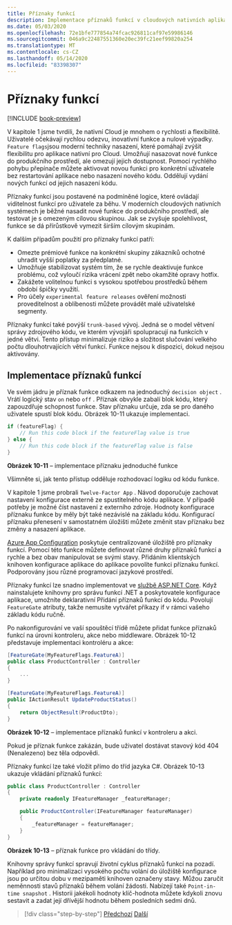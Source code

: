 ```yaml
---
title: Příznaky funkcí
description: Implementace příznaků funkcí v cloudových nativních aplikacích s využitím konfigurace aplikací Azure
ms.date: 05/03/2020
ms.openlocfilehash: 72e1bfe777854a74fcac926811caf97e59986146
ms.sourcegitcommit: 046a9c22487551360e20ec39fc21eef99820a254
ms.translationtype: MT
ms.contentlocale: cs-CZ
ms.lasthandoff: 05/14/2020
ms.locfileid: "83398307"
---
```

# <a name="feature-flags"></a>Příznaky funkcí

[!INCLUDE [book-preview](../../../includes/book-preview.md)]

V kapitole 1 jsme tvrdili, že nativní Cloud je mnohem o rychlosti a flexibilitě. Uživatelé očekávají rychlou odezvu, inovativní funkce a nulové výpadky. `Feature flags`jsou moderní techniky nasazení, které pomáhají zvýšit flexibilitu pro aplikace nativní pro Cloud. Umožňují nasazovat nové funkce do produkčního prostředí, ale omezují jejich dostupnost. Pomocí rychlého pohybu přepínače můžete aktivovat novou funkci pro konkrétní uživatele bez restartování aplikace nebo nasazení nového kódu. Oddělují vydání nových funkcí od jejich nasazení kódu.

Příznaky funkcí jsou postavené na podmíněné logice, které ovládají viditelnost funkcí pro uživatele za běhu. V moderních cloudových nativních systémech je běžné nasadit nové funkce do produkčního prostředí, ale testovat je s omezeným cílovou skupinou. Jak se zvyšuje spolehlivost, funkce se dá přírůstkově vymezit širším cílovým skupinám.

K dalším případům použití pro příznaky funkcí patří:

- Omezte prémiové funkce na konkrétní skupiny zákazníků ochotné uhradit vyšší poplatky za předplatné.
- Umožňuje stabilizovat systém tím, že se rychle deaktivuje funkce problému, což vyloučí rizika vrácení zpět nebo okamžité opravy hotfix.
- Zakážete volitelnou funkci s vysokou spotřebou prostředků během období špičky využití.
- Pro účely `experimental feature releases` ověření možnosti proveditelnost a oblíbenosti můžete provádět malé uživatelské segmenty.

Příznaky funkcí také povýší `trunk-based` vývoj. Jedná se o model větvení správy zdrojového kódu, ve kterém vývojáři spolupracují na funkcích v jedné větvi. Tento přístup minimalizuje riziko a složitost slučování velkého počtu dlouhotrvajících větví funkcí. Funkce nejsou k dispozici, dokud nejsou aktivovány.

## <a name="implementing-feature-flags"></a>Implementace příznaků funkcí

Ve svém jádru je příznak funkce odkazem na jednoduchý `decision object` . Vrátí logický stav `on` nebo `off` . Příznak obvykle zabalí blok kódu, který zapouzdřuje schopnost funkce. Stav příznaku určuje, zda se pro daného uživatele spustí blok kódu. Obrázek 10-11 ukazuje implementaci.

```c#
if (featureFlag) {
    // Run this code block if the featureFlag value is true
} else {
    // Run this code block if the featureFlag value is false
}
```

**Obrázek 10-11** – implementace příznaku jednoduché funkce

Všimněte si, jak tento přístup odděluje rozhodovací logiku od kódu funkce.

V kapitole 1 jsme probrali `Twelve-Factor App` . Návod doporučuje zachovat nastavení konfigurace externě ze spustitelného kódu aplikace. V případě potřeby je možné číst nastavení z externího zdroje. Hodnoty konfigurace příznaku funkce by měly být také nezávislé na základu kódu. Konfigurací příznaku přenesení v samostatném úložišti můžete změnit stav příznaku bez změny a nasazení aplikace.

[Azure App Configuration](https://docs.microsoft.com/azure/azure-app-configuration/overview) poskytuje centralizované úložiště pro příznaky funkcí. Pomocí této funkce můžete definovat různé druhy příznaků funkcí a rychle a bez obav manipulovat se svými stavy. Přidáním klientských knihoven konfigurace aplikace do aplikace povolíte funkci příznaku funkcí. Podporovány jsou různé programovací jazykové prostředí.

Příznaky funkcí lze snadno implementovat ve [službě ASP.NET Core](https://docs.microsoft.com/azure/azure-app-configuration/use-feature-flags-dotnet-core). Když nainstalujete knihovny pro správu funkcí .NET a poskytovatele konfigurace aplikace, umožníte deklarativní Přidání příznaků funkcí do kódu. Povolují `FeatureGate` atributy, takže nemusíte vytvářet příkazy if v rámci vašeho základu kódu ručně.

Po nakonfigurování ve vaší spouštěcí třídě můžete přidat funkce příznaků funkcí na úrovni kontroleru, akce nebo middleware. Obrázek 10-12 představuje implementaci kontroléru a akce:

```c#
[FeatureGate(MyFeatureFlags.FeatureA)]
public class ProductController : Controller
{
    ...
}
```

```c#
[FeatureGate(MyFeatureFlags.FeatureA)]
public IActionResult UpdateProductStatus()
{
    return ObjectResult(ProductDto);
}
```

**Obrázek 10-12** – implementace příznaků funkcí v kontroleru a akci.

Pokud je příznak funkce zakázán, bude uživatel dostávat stavový kód 404 (Nenalezeno) bez těla odpovědi.

Příznaky funkcí lze také vložit přímo do tříd jazyka C#. Obrázek 10-13 ukazuje vkládání příznaků funkcí:

```c#
public class ProductController : Controller
{
    private readonly IFeatureManager _featureManager;

    public ProductController(IFeatureManager featureManager)
    {
        _featureManager = featureManager;
    }
}
```

**Obrázek 10-13** – příznak funkce pro vkládání do třídy.

Knihovny správy funkcí spravují životní cyklus příznaků funkcí na pozadí. Například pro minimalizaci vysokého počtu volání do úložiště konfigurace jsou po určitou dobu v mezipaměti knihoven označeny stavy. Můžou zaručit neměnnosti stavů příznaků během volání žádosti. Nabízejí také `Point-in-time snapshot` . Historii jakékoli hodnoty klíč-hodnota můžete kdykoli znovu sestavit a zadat její dřívější hodnotu během posledních sedmi dnů.

>[!div class="step-by-step"]
>[Předchozí](devops.md) 
> [Další](infrastructure-as-code.md)
